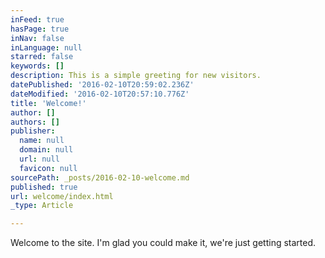 ```yaml
---
inFeed: true
hasPage: true
inNav: false
inLanguage: null
starred: false
keywords: []
description: This is a simple greeting for new visitors.
datePublished: '2016-02-10T20:59:02.236Z'
dateModified: '2016-02-10T20:57:10.776Z'
title: 'Welcome!'
author: []
authors: []
publisher:
  name: null
  domain: null
  url: null
  favicon: null
sourcePath: _posts/2016-02-10-welcome.md
published: true
url: welcome/index.html
_type: Article

---
```

Welcome to the site. I'm glad you could make it, we're just getting started.